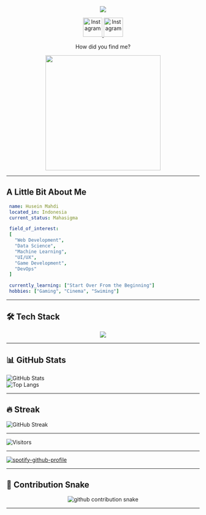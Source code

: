 <!-- Banner -->

<p align="center">
  <img src="https://capsule-render.vercel.app/api?type=blur&color=auto&height=300&section=header&text=HusH%20Exist&fontSize=90" />
</p>

<!-- Social links -->
<p align="center">
  <a href="https://instagram.com/hussseinn_" target="_blank">
    <img width="50" height="50" alt="Instagram" 
         src="https://github.com/user-attachments/assets/0cf7c2da-bdee-45cf-9e71-ddba2b3994db" />
  </a>
    <a href="https://instagram.com/hussseinn_" target="_blank">
    <img width="50" height="50" alt="Instagram" 
         src="https://github.com/user-attachments/assets/0cf7c2da-bdee-45cf-9e71-ddba2b3994db" />
  </a>
</p>

<p align="center">How did you find me?</p>

<!-- GIF -->
<p align="center">
  <img src="https://media.giphy.com/media/LRVnPYqM8DLag/giphy.gif" width="300" />
</p>

---

## A Little Bit About Me
 ```yaml
  name: Husein Mahdi
  located_in: Indonesia
  current_status: Mahasigma

  field_of_interest:
  [
    "Web Development",
    "Data Science",
    "Machine Learning",
    "UI/UX",
    "Game Development",
    "DevOps"
  ]

  currently_learning: ["Start Over From the Beginning"]
  hobbies: ["Gaming", "Cinema", "Swiming"]
 ```

---

## 🛠 Tech Stack
<p align="center">
  <img src="https://skillicons.dev/icons?i=html,css,js,python,linux,git" />
</p>

---

## 📊 GitHub Stats
![GitHub Stats](https://github-readme-stats.vercel.app/api?username=HusHexist&show_icons=true&theme=tokyonight)  
![Top Langs](https://github-readme-stats.vercel.app/api/top-langs/?username=HusHexist&layout=compact&theme=tokyonight)

---

## 🔥 Streak
![GitHub Streak](https://streak-stats.demolab.com?user=HusHexist&theme=tokyonight&hide_border=true)

---

![Visitors](https://visitor-badge.laobi.icu/badge?page_id=HusHexist.HusHexist)

---

[![spotify-github-profile](https://spotify-github-profile.kittinanx.com/api/view?uid=fsiydt22avuxcnr9xuxyalws6&cover_image=true&theme=spotify-embed&show_offline=false&background_color=121212&interchange=false&mode=light&bar_color=53b14f&bar_color_cover=true)](https://spotify-github-profile.kittinanx.com/api/view?uid=fsiydt22avuxcnr9xuxyalws6&redirect=true)

---

## 🐍 Contribution Snake

<p align="center">
  <picture>
    <source media="(prefers-color-scheme: dark)" srcset="https://raw.githubusercontent.com/HusHexist/HusHexist/output/snake-dark.svg" />
    <source media="(prefers-color-scheme: light)" srcset="https://raw.githubusercontent.com/HusHexist/HusHexist/output/snake-light.svg" />
    <img alt="github contribution snake" src="https://raw.githubusercontent.com/HusHexist/HusHexist/output/snake-dark.svg" />
  </picture>
</p>

---
